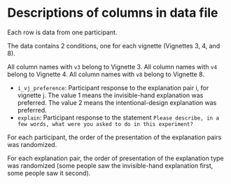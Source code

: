 # Descriptions of columns in data file

Each row is data from one participant. 

The data contains 2 conditions, one for each vignette (Vignettes 3, 4, and 8). 

All column names with `v3` belong to Vignette 3.
All column names with `v4` belong to Vignette 4.
All column names with `v8` belong to Vignette 8.

* `i_vj_preference`: Participant response to the explanation pair i, for vignette j. The value 1 means the invisible-hand explanation was preferred. The value 2 means the intentional-design explanation was preferred.
* `explain`: Participant response to the statement `Please describe, in a few words, what were you asked to do in this experiment?`

For each participant, the order of the presentation of the explanation pairs was randomized. 

For each explanation pair, the order of presentation of the explanation type was randomized (some people saw the invisible-hand explanation first, some people saw it second). 